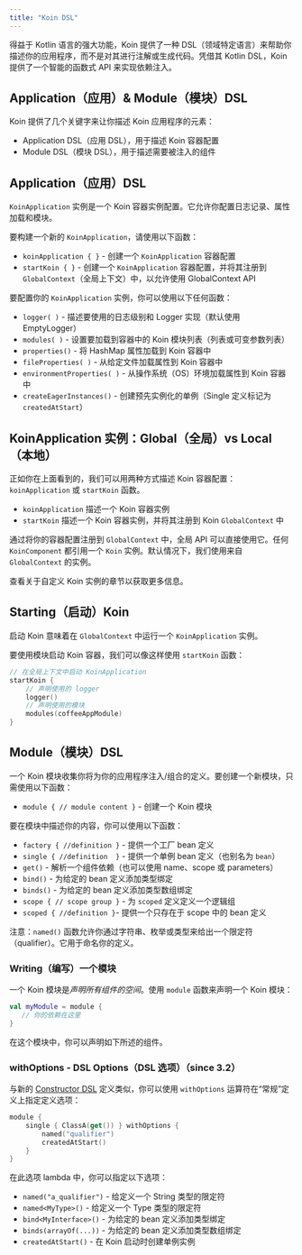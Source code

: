 ```yaml
---
title: "Koin DSL"
---
```

得益于 Kotlin 语言的强大功能，Koin 提供了一种 DSL（领域特定语言）来帮助你描述你的应用程序，而不是对其进行注解或生成代码。凭借其 Kotlin DSL，Koin 提供了一个智能的函数式 API 来实现依赖注入。

## Application（应用）& Module（模块）DSL

Koin 提供了几个关键字来让你描述 Koin 应用程序的元素：

- Application DSL（应用 DSL），用于描述 Koin 容器配置
- Module DSL（模块 DSL），用于描述需要被注入的组件

## Application（应用）DSL

`KoinApplication` 实例是一个 Koin 容器实例配置。它允许你配置日志记录、属性加载和模块。

要构建一个新的 `KoinApplication`，请使用以下函数：

* `koinApplication { }` - 创建一个 `KoinApplication` 容器配置
* `startKoin { }` - 创建一个 `KoinApplication` 容器配置，并将其注册到 `GlobalContext`（全局上下文）中，以允许使用 GlobalContext API

要配置你的 `KoinApplication` 实例，你可以使用以下任何函数：

* `logger( )` - 描述要使用的日志级别和 Logger 实现（默认使用 EmptyLogger）
* `modules( )` - 设置要加载到容器中的 Koin 模块列表（列表或可变参数列表）
* `properties()` - 将 HashMap 属性加载到 Koin 容器中
* `fileProperties( )` - 从给定文件加载属性到 Koin 容器中
* `environmentProperties( )` - 从操作系统（OS）环境加载属性到 Koin 容器中
* `createEagerInstances()` - 创建预先实例化的单例（Single 定义标记为 `createdAtStart`）

## KoinApplication 实例：Global（全局）vs Local（本地）

正如你在上面看到的，我们可以用两种方式描述 Koin 容器配置：`koinApplication` 或 `startKoin` 函数。

- `koinApplication` 描述一个 Koin 容器实例
- `startKoin` 描述一个 Koin 容器实例，并将其注册到 Koin `GlobalContext` 中

通过将你的容器配置注册到 `GlobalContext` 中，全局 API 可以直接使用它。任何 `KoinComponent` 都引用一个 `Koin` 实例。默认情况下，我们使用来自 `GlobalContext` 的实例。

查看关于自定义 Koin 实例的章节以获取更多信息。

## Starting（启动）Koin

启动 Koin 意味着在 `GlobalContext` 中运行一个 `KoinApplication` 实例。

要使用模块启动 Koin 容器，我们可以像这样使用 `startKoin` 函数：

```kotlin
// 在全局上下文中启动 KoinApplication
startKoin {
    // 声明使用的 logger
    logger()
    // 声明使用的模块
    modules(coffeeAppModule)
}
```

## Module（模块）DSL

一个 Koin 模块收集你将为你的应用程序注入/组合的定义。要创建一个新模块，只需使用以下函数：

* `module { // module content }` - 创建一个 Koin 模块

要在模块中描述你的内容，你可以使用以下函数：

* `factory { //definition }` - 提供一个工厂 bean 定义
* `single { //definition  }` - 提供一个单例 bean 定义（也别名为 `bean`）
* `get()` - 解析一个组件依赖（也可以使用 name、scope 或 parameters）
* `bind()` - 为给定的 bean 定义添加类型绑定
* `binds()` - 为给定的 bean 定义添加类型数组绑定
* `scope { // scope group }` - 为 `scoped` 定义定义一个逻辑组
* `scoped { //definition }`- 提供一个只存在于 scope 中的 bean 定义

注意：`named()` 函数允许你通过字符串、枚举或类型来给出一个限定符（qualifier）。它用于命名你的定义。

### Writing（编写）一个模块

一个 Koin 模块是*声明所有组件的空间*。使用 `module` 函数来声明一个 Koin 模块：

```kotlin
val myModule = module {
   // 你的依赖在这里
}
```

在这个模块中，你可以声明如下所述的组件。

### withOptions - DSL Options（DSL 选项）（since 3.2）

与新的 [Constructor DSL](./dsl-update.md) 定义类似，你可以使用 `withOptions` 运算符在“常规”定义上指定定义选项：

```kotlin
module {
    single { ClassA(get()) } withOptions { 
        named("qualifier")
        createdAtStart()
    }
}
```

在此选项 lambda 中，你可以指定以下选项：

* `named("a_qualifier")` - 给定义一个 String 类型的限定符
* `named<MyType>()` - 给定义一个 Type 类型的限定符
* `bind<MyInterface>()` - 为给定的 bean 定义添加类型绑定
* `binds(arrayOf(...))` - 为给定的 bean 定义添加类型数组绑定
* `createdAtStart()` - 在 Koin 启动时创建单例实例